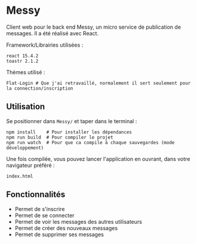 # Messy

Client web pour le back end Messy, un micro service de publication de messages.
Il   a été réalisé avec React.

Framework/Librairies utilisées :

    react 15.4.2
    toastr 2.1.2

Thèmes utilisé :

    Flat-Login # Que j'ai retravaillé, normalement il sert seulement pour la connection/inscription

## Utilisation

Se positionner dans `Messy/` et taper dans le terminal :

    npm install    # Pour installer les dépendances
    npm run build  # Pour compiler le projet
    npm run watch  # Pour que ca compile à chaque sauvegardes (mode développement)

Une fois compilée, vous pouvez lancer l'application en ouvrant, dans votre navigateur préféré :

    index.html

## Fonctionnalités

* Permet de s'inscrire
* Permet de se connecter
* Permet de voir les messages des autres utilisateurs
* Permet de créer des nouveaux messages
* Permet de supprimer ses messages
